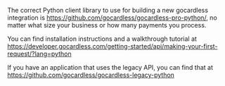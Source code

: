 The correct Python client library to use for building a new gocardless integration is https://github.com/gocardless/gocardless-pro-python/, no matter what size your business or how many payments you process.

You can find installation instructions and a walkthrough tutorial at https://developer.gocardless.com/getting-started/api/making-your-first-request/?lang=python

If you have an application that uses the legacy API, you can find that at https://github.com/gocardless/gocardless-legacy-python
